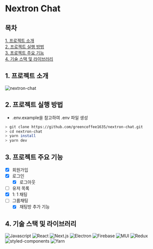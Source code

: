 # Nextron Chat

## 목차

[1. 프로젝트 소개](#1-프로젝트-소개)<br/>
[2. 프로젝트 실행 방법](#2-프로젝트-실행-방법)<br/>
[3. 프로젝트 주요 기능](#3-프로젝트-주요-기능)<br/>
[4. 기술 스택 및 라이브러리](#4-기술-스택-및-라이브러리)<br/>

## 1\. 프로젝트 소개

![nextron-chat](https://github.com/greencoffee1635/nextron-chat/blob/main/docs/resource/result.gif)

## 2\. 프로젝트 실행 방법

- .env.example을 참고하여 .env 파일 생성

```bash
> git clone https://github.com/greencoffee1635/nextron-chat.git
> cd nextron-chat
> yarn install
> yarn dev
```

## 3\. 프로젝트 주요 기능

- [x] 회원가입
- [x] 로그인
  - [x] 로그아웃
- [ ] 유저 목록
- [x] 1: 1 채팅
- [ ] 그룹채팅
  - [x] 채팅방 추가 기능

## 4\. 기술 스택 및 라이브러리

<img alt="Javascript" src ="https://img.shields.io/badge/Javascript-F7DF1E.svg?&style=for-the-badge&logo=Javascript&logoColor=black"/> <img alt="React" src ="https://img.shields.io/badge/React-61DAFB.svg?&style=for-the-badge&logo=React&logoColor=black"/> <img alt="Next.js" src="https://img.shields.io/badge/Next.js-000000.svg?&style=for-the-badge&logo=Next.js&logoColor=white" /> <img alt="Electron" src="https://img.shields.io/badge/Electron-47848F.svg?&style=for-the-badge&logo=Electron&logoColor=white" /> <img alt="Firebase" src="https://img.shields.io/badge/Firebase-FFCA28.svg?&style=for-the-badge&logo=Firebase&logoColor=white" /> <img alt="MUI" src="https://img.shields.io/badge/MUI-007FFF.svg?&style=for-the-badge&logo=MUI&logoColor=white" /> <img alt="Redux" src="https://img.shields.io/badge/Redux-764ABC.svg?&style=for-the-badge&logo=Redux&logoColor=white" /> <img alt="styled-components" src ="https://img.shields.io/badge/styled--components-DB7093.svg?&style=for-the-badge&logo=styled-components&logoColor=black"/>
<img alt="Yarn" src="https://img.shields.io/badge/Yarn-2C8EBB.svg?&style=for-the-badge&logo=Yarn&logoColor=white" />
